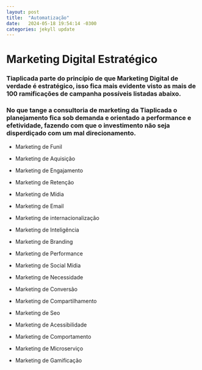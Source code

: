 ```yaml
---
layout: post
title:  "Automatização"
date:   2024-05-18 19:54:14 -0300
categories: jekyll update
---
```

# Marketing Digital Estratégico

### Tiaplicada parte do princípio de que Marketing Digital de verdade é estratégico, isso fica mais evidente visto as mais de 100 ramificações de campanha possíveis listadas abaixo.

### No que tange a consultoria de marketing da Tiaplicada o planejamento fica sob demanda e orientado a performance e efetividade, fazendo com que o investimento não seja disperdiçado com um mal direcionamento.

* Marketing de Funil

* Marketing de Aquisição

* Marketing de Engajamento

* Marketing de Retenção

* Marketing de Mídia

* Marketing de Email

* Marketing de internacionalização

* Marketing de Inteligência

* Marketing de Branding

* Marketing de Performance

* Marketing de Social Mídia

* Marketing de Necessidade

* Marketing de Conversão

* Marketing de Compartilhamento

* Marketing de Seo

* Marketing de Acessibilidade

* Marketing de Comportamento

* Marketing de Microserviço

* Marketing de Gamificação